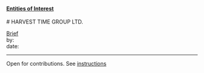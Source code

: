 #### [Entities of Interest](/list.html)
<link rel="stylesheet" type="text/css" href="../../assets/style.css">
# HARVEST TIME GROUP LTD.

[comment]: <> (Add/Remove information below as you want)
[comment]: <> (Markdown cheatsheet: https://github.com/adam-p/markdown-here/wiki/Markdown-Cheatsheet)
[Brief](Brief.md)  
by:  
date:  

---
[comment]: <> (Add your content here)
Open for contributions. See [instructions](/Readme.md#contribute)